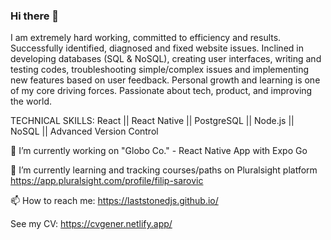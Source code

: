 ### Hi there 👋

I am extremely hard working, committed to efficiency and results. Successfully identified, diagnosed and fixed website issues. Inclined in developing databases (SQL & NoSQL), creating user interfaces, writing and testing codes, troubleshooting simple/complex issues and implementing new features based on user feedback. Personal growth and learning is one of my core driving forces. Passionate about tech, product, and improving the world.


TECHNICAL SKILLS:
React || React Native || PostgreSQL || Node.js || NoSQL || Advanced Version Control

🔭 I’m currently working on "Globo Co." - React Native App with Expo Go

🌱 I’m currently learning and tracking courses/paths on Pluralsight platform
    https://app.pluralsight.com/profile/filip-sarovic

📫 How to reach me: https://laststonedjs.github.io/

See my CV: https://cvgener.netlify.app/
